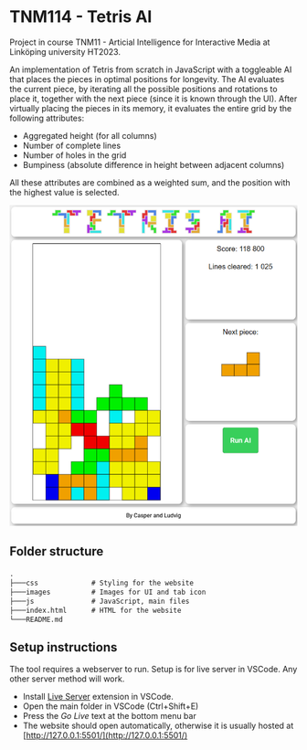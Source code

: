 # TNM114 - Tetris AI

Project in course TNM11 - Articial Intelligence for Interactive Media at Linköping university HT2023.

An implementation of Tetris from scratch in JavaScript with a toggleable AI that places the pieces in optimal positions for longevity. The AI evaluates the current piece, by iterating all the possible positions and rotations to place it, together with the next piece (since it is known through the UI). After virtually placing the pieces in its memory, it evaluates the entire grid by the following attributes:

- Aggregated height (for all columns)
- Number of complete lines
- Number of holes in the grid
- Bumpiness (absolute difference in height between adjacent columns)

All these attributes are combined as a weighted sum, and the position with the highest value is selected.

![Tetris](images/tetris.png)

## Folder structure

```
.
├───css             # Styling for the website
├───images          # Images for UI and tab icon
├───js              # JavaScript, main files
├───index.html      # HTML for the website
└───README.md
```

## Setup instructions

The tool requires a webserver to run. Setup is for live server in VSCode. Any other server method will work.

- Install [Live Server](https://marketplace.visualstudio.com/items?itemName=ritwickdey.LiveServer) extension in VSCode.
- Open the main folder in VSCode (Ctrl+Shift+E)
- Press the _Go Live_ text at the bottom menu bar
- The website should open automatically, otherwise it is usually hosted at [http://127.0.0.1:5501/](http://127.0.0.1:5501/)
